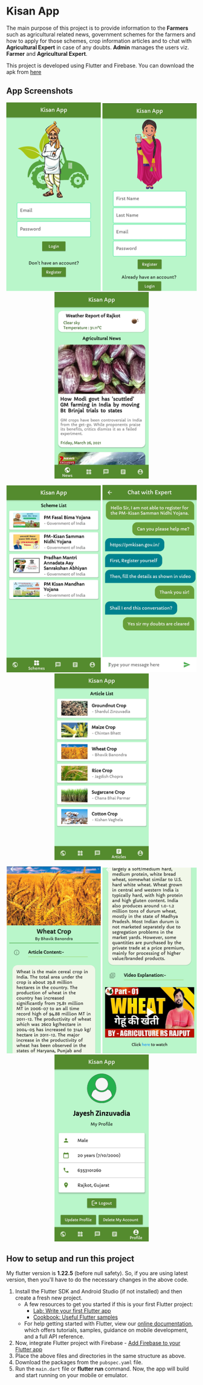 # **Kisan App**
The main purpose of this project is to provide information to the **Farmers** such as agricultural related news, government schemes for the farmers and how to apply for those schemes, crop information articles and to chat with **Agricultural Expert** in case of any doubts. **Admin** manages the users viz. **Farmer** and **Agricultural Expert**.

This project is developed using Flutter and Firebase. You can download the apk from [here](https://drive.google.com/file/d/1t52hbVml8M1zMlaa04sg2OG7qeQetOoU/view?usp=sharing)

## App Screenshots
<p align="center">
  <img src="screenshots/login.jpg" width="250" title="Login">
  <img src="screenshots/register.jpg" width="250" title="Register">
  <img src="screenshots/news.jpg" width="250" title="News">
</p>
<p align="center">
  <img src="screenshots/scheme-list.jpg" width="250" title="Scheme">
  <img src="screenshots/chat.jpg" width="250" title="Chat with Expert">
  <img src="screenshots/crop-list.jpg" width="250" title="Crop List">
</p>
<p align="center">
  <img src="screenshots/crop.jpg" width="250" title="Crop Info">
  <img src="screenshots/video.jpg" width="250" title="Video Explanation">
  <img src="screenshots/user.jpg" width="250" title="User Details">  
</p>

## How to setup and run this project

My flutter version is **1.22.5** (before null safety). So, if you are using latest version, then you'll have to do the necessary changes in the above code.

1. Install the Flutter SDK and Android Studio (if not installed) and then create a fresh new project.
    * A few resources to get you started if this is your first Flutter project:
        - [Lab: Write your first Flutter app](https://flutter.dev/docs/get-started/codelab)
        - [Cookbook: Useful Flutter samples](https://flutter.dev/docs/cookbook)        
    * For help getting started with Flutter, view our [online documentation](https://flutter.dev/docs), which offers tutorials, samples, guidance on mobile development, and a full API reference.
2. Now, integrate Flutter project with Firebase - [Add Firebase to your Flutter app](https://firebase.google.com/docs/flutter/setup)
3. Place the above files and directories in the same structure as above.
4. Download the packages from the `pubspec.yaml` file.
5. Run the `main.dart` file or **flutter run** command. Now, the app will build and start running on your mobile or emulator.
